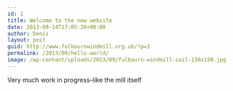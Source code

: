 ```yaml
---
id: 1
title: Welcome to the new website
date: 2013-09-14T17:05:28+00:00
author: Denis
layout: post
guid: http://www.fulbournwindmill.org.uk/?p=1
permalink: /2013/09/hello-world/
image: /wp-content/uploads/2013/09/fulbourn-windmill-sail-150x150.jpg
---
```

Very much work in progress&#8211;like the mill itself
